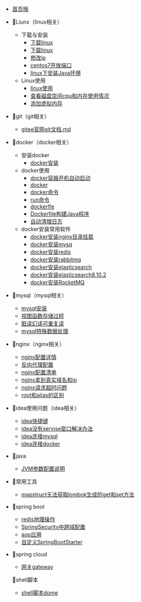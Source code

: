 * [首页哦](README.md)

* 🍑Liunx（linux相关）
  * 下载与安装
    * [下载linux](linux/linux下载.md)
    * [下载linux](linux/下载与安装(expect).md)
    * [修改ip](linux/修改ip.md)
    * [centos7开放端口](linux/开放端口.md)
    * [linux下安装Java环境](linux/java安装.md)
  * Linux使用
    * [linux使用](linux/linux使用.md)
    * [查看磁盘空间cpu和内存使用情况](linux/查看磁盘空间cpu和内存情况.md)
    * [添加虚拟内存](linux/添加虚拟内存/添加虚拟内存.md)
  
* 🍑git（git相关）
  
  * [gitee官网git文档.md](git/gitee官网git文档.md)
  
* 🍑docker（docker相关）
  * 安装docker
    * [docker安装](docker/安装docker.md)
  * docker使用
    * [docker容器开机自动启动](docker/docker容器开机自动启动.md)
    * [docker](docker/docker(狂神).md)
    * [docker命令](docker/docker命令(知乎).md)
    * [run命令](docker/run命令.md)
    * [dockerfle](docker/dockerfile.md)
    * [Dockerfile构建Java程序](docker/Dockerfile构建Java程序.md)
    * [自动清理日志](docker/自动清理日志.md)
  * docker安装常用软件
    * [docker安装nginx目录挂载](docker/安装常用软件/docker安装nginx目录挂载.md)
    * [docker安装mysq](docker/安装常用软件/docker安装mysql.md)
    * [docker安装redis](docker/安装常用软件/docker安装redis.md)
    * [docker安装rabbitmq](docker/安装常用软件/docker安装rabbitmq.md)
    * [docker安装elasticsearch](docker/安装常用软件/docker安装elasticsearch.md)
    * [docker安装elasticsearch8.10.2](docker/安装常用软件/docker安装elasticsearch8.10.2.md)
    * [docker安装RocketMQ](docker/安装常用软件/docker安装RocketMQ.md)
  
* 🍑mysql（mysql相关）
  * [mysql安装](mysql/下载安装/MySQL下载和安装.md)
  * [视图函数存储过程](mysql/视图函数存储过程/视图函数存储过程.md)
  * [脏读幻读可重复读](mysql/脏读幻读可重复读/脏读幻读可重复读.md)
  * [mysql特殊数据处理](mysql/mysql特殊数据处理.md)

* 🍑nginx（nginx相关）
  * [nginx配置详情](nginx/nginx配置详情.md)
  * [反向代理配置](nginx/反向代理配置.md)
  * [nginx配置清单](nginx/nginx配置清单.md)
  * [nginx拿到真实域名和ip](nginx/nginx拿到真实域名和ip.md)
  * [nginx请求超时问题](nginx/nginx请求超时问题.md)
  * [root和alias的区别](nginx/root和alias的区别.md)

* 🍑idea使用问题（idea相关）
  * [idea快捷键](idea/idea快捷键.md)
  * [idea没有servise窗口解决办法](idea/idea没有servise窗口解决办法.md)
  * [idea连接mysql](idea/idea连接mysql/idea连接mysql.md)
  * [idea连接docker](idea/idea连接docker/idea连接docker.md)
  
* 🍑java

  * [JVM参数配置说明](java/JVM参数配置说明.md)

* 🍑常用工具

  * [mapstruct无法获取lombok生成的get和set方法](util/mapstruct无法获取lombok生成的get和set方法.md)

* 🍑spring boot
  * [redis地理操作](redis/redis地理操作.md)
  * [SpringSecurity中跨域配置 ](spring/SpringSecurity中跨域配置.md)
  * [aop应用](spring/aop/aop应用.md)
  * [自定义SpringBootStarter](spring/自定义SpringBootStarter.md)
  
* 🍑spring cloud
  
  * [网关gateway](spring/cloud/网关gateway.md)
  
  🍑shell脚本
  
  * [shell脚本dome](linux/shell脚本dome.md)


